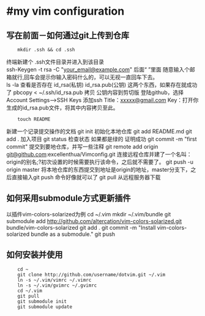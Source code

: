 #my vim configuration
=====================================================
## 写在前面－如何通过git上传到仓库

        mkdir .ssh && cd .ssh 
终端新建个 .ssh文件目录并进入到该目录          
        ssh-Keygen -t rsa -C "your_email@example.com" 
后面“ ”里面 随意输入个邮箱就行,回车会提示你输入密码什么的，可以无视一直回车下去。  
        ls -la
 查看是否存在 id\_rsa(私钥) id\_rsa.pub(公钥) 这两个东西，如果存在就成功了
        pbcopy < ~/.ssh/id_rsa.pub 
拷贝 公钥内容到剪切版
登陆github，选择Account Settings-->SSH Keys 添加ssh
Title：xxxxx@gmail.com
Key：打开你生成的id\_rsa.pub文件，将其中内容拷贝至此。
        
        touch README
新建一个记录提交操作的文档
        git init
初始化本地仓库
        git add README.md 
        git add .
加入项目
        git status
检查状态 如果都是绿的 证明成功
        git commit -m "first commit"
提交到要地仓库，并写一些注释
        git remote add origin git@github.com:excellenthua/Vimconfig.git
连接远程仓库并建了一个名叫：origin的别名;?初次设置的时候需要执行该命令，之后就不需要了。
        git push -u origin master       将本地仓库的东西提交到地址是origin的地址，master分支下，之后直接输入git push 命令好像就可以了
        git pull 
从远程服务器下载
## 如何采用submodule方式更新插件
以插件vim-colors-solarized为例
        cd ~/.vim
        mkdir ~/.vim/bundle
        git submodule add http://github.com/altercation/vim-colors-solarized.git bundle/vim-colors-solarized
        git add .
        git commit -m "Install vim-colors-solarized bundle as a submodule."
        git push
## 如何安装并使用        
        cd ~
        git clone http://github.com/username/dotvim.git ~/.vim
        ln -s ~/.vim/vimrc ~/.vimrc
        ln -s ~/.vim/gvimrc ~/.gvimrc
        cd ~/.vim
        git pull
        git submodule init
        git submodule update
        
